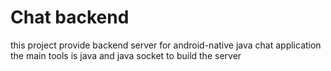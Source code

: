 # Chat backend
this project provide backend server for android-native java chat application
the main tools is java and java socket to build the server

